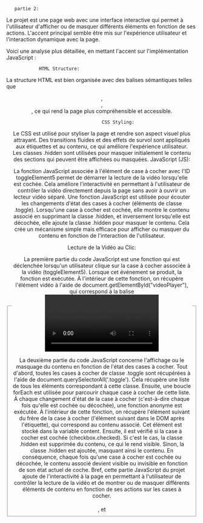        partie 2:
Le projet est une page web avec une interface interactive qui permet à l'utilisateur d'afficher ou de masquer différents éléments en fonction de ses actions. L'accent principal semble être mis sur l'expérience utilisateur et l'interaction dynamique avec la page.

Voici une analyse plus détaillée, en mettant l'accent sur l'implémentation JavaScript :

                HTML Structure:

La structure HTML est bien organisée avec des balises sémantiques telles que <header>, <article>, <fieldset>, et <legend>, ce qui rend la page plus compréhensible et accessible. 

                CSS Styling:

Le CSS est utilisé pour styliser la page et rendre son aspect visuel plus attrayant. Des transitions fluides et des effets de survol sont appliqués aux étiquettes et au contenu, ce qui améliore l'expérience utilisateur.
Les classes .hidden sont utilisées pour masquer initialement le contenu des sections qui peuvent être affichées ou masquées.
               JavaScript (JS):

La fonction JavaScript associée à l'élément de case à cocher avec l'ID toggleElement5 permet de démarrer la lecture de la vidéo lorsqu'elle est cochée. Cela améliore l'interactivité en permettant à l'utilisateur de contrôler la vidéo directement depuis la page sans avoir à ouvrir un lecteur vidéo séparé.
Une fonction JavaScript est utilisée pour écouter les changements d'état des cases à cocher (éléments de classe .toggle). Lorsqu'une case à cocher est cochée, elle montre le contenu associé en supprimant la classe .hidden, et inversement lorsqu'elle est décochée, elle ajoute la classe .hidden pour masquer le contenu. Cela crée un mécanisme simple mais efficace pour afficher ou masquer du contenu en fonction de l'interaction de l'utilisateur.


Lecture de la Vidéo au Clic:

La première partie du code JavaScript est une fonction qui est déclenchée lorsqu'un utilisateur clique sur la case à cocher associée à la vidéo (toggleElement5). Lorsque cet événement se produit, la fonction est exécutée.
À l'intérieur de cette fonction, on récupère l'élément vidéo à l'aide de document.getElementById("videoPlayer"), qui correspond à la balise <video> de la vidéo.
Ensuite, la méthode .play() est appelée sur cet élément vidéo, ce qui démarre la lecture de la vidéo. Ainsi, dès que l'utilisateur coche la case à cocher, la vidéo commence à être lue automatiquement.
Affichage/Masquage du Contenu:

La deuxième partie du code JavaScript concerne l'affichage ou le masquage du contenu en fonction de l'état des cases à cocher.
Tout d'abord, toutes les cases à cocher de classe .toggle sont récupérées à l'aide de document.querySelectorAll('.toggle'). Cela récupère une liste de tous les éléments correspondant à cette classe.
Ensuite, une boucle forEach est utilisée pour parcourir chaque case à cocher de cette liste.
À chaque changement d'état de la case à cocher (c'est-à-dire chaque fois qu'elle est cochée ou décochée), une fonction anonyme est exécutée.
À l'intérieur de cette fonction, on récupère l'élément suivant du frère de la case à cocher (l'élément suivant dans le DOM après l'étiquette), qui correspond au contenu associé. Cet élément est stocké dans la variable content.
Ensuite, il est vérifié si la case à cocher est cochée (checkbox.checked). Si c'est le cas, la classe .hidden est supprimée du contenu, ce qui le rend visible. Sinon, la classe .hidden est ajoutée, masquant ainsi le contenu.
En conséquence, chaque fois qu'une case à cocher est cochée ou décochée, le contenu associé devient visible ou invisible en fonction de son état actuel de coche.
     Bref, cette partie JavaScript du projet ajoute de l'interactivité à la page en permettant à l'utilisateur de contrôler la lecture de la vidéo et de montrer ou de masquer différents éléments de contenu en fonction de ses actions sur les cases à cocher.





